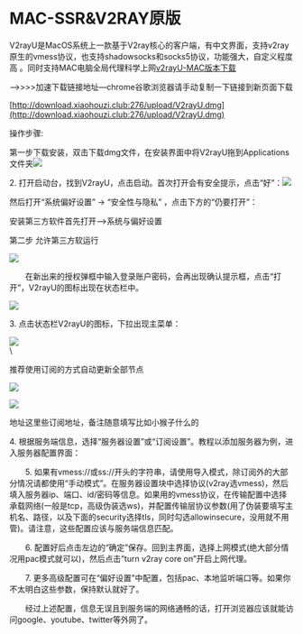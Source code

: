 # MAC-SSR\&V2RAY原版

V2rayU是MacOS系统上一款基于V2ray核心的客户端，有中文界面，支持v2ray原生的vmess协议，也支持shadowsocks和socks5协议，功能强大，自定义程度高 。同时支持MAC电脑全局代理科学上网[v2rayU-MAC版本下载](https://www.shenlejiang.xyz/upload/V2rayU.dmg)

—->>>>加速下载链接地址—chrome谷歌浏览器请手动复制一下链接到新页面下载

[http://download.xiaohouzi.club:276/upload/V2rayU.dmg](http://download.xiaohouzi.club:276/upload/V2rayU.dmg)

操作步骤:

第一步下载安装，双击下载dmg文件，在安装界面中将V2rayU拖到Applications文件夹![](https://www.shenlejiang.xyz/wp-content/uploads/2020/05/e9f61c8fd6a7df4a8753414106a24793.jpg)

2\. 打开启动台，找到V2rayU，点击启动。首次打开会有安全提示，点击“好”：![](https://www.shenlejiang.xyz/wp-content/uploads/2020/05/514b8c74abefc727e4a0776b2ab3fa03.jpg)

然后打开“系统偏好设置” -> “安全性与隐私” ，点击下方的“仍要打开”：

安装第三方软件首先打开–>系统与偏好设置

第二步 允许第三方软运行

![](https://www.shenlejiang.xyz/wp-content/uploads/2021/04/image.png)

　　在新出来的授权弹框中输入登录账户密码，会再出现确认提示框，点击“打开”，V2rayU的图标出现在状态栏中。

![](https://www.shenlejiang.xyz/wp-content/uploads/2020/05/9f628d8fe09ec0e4bf4f0791c8c6c553.png)

3\. 点击状态栏V2rayU的图标，下拉出现主菜单：

![](https://www.shenlejiang.xyz/wp-content/uploads/2020/05/c6ab60ee5422dadf5796b334e0897740.jpg)\
\


推荐使用订阅的方式自动更新全部节点

![](https://www.shenlejiang.xyz/wp-content/uploads/2020/07/%E6%88%AA%E5%B1%8F2020-07-10-%E4%B8%8B%E5%8D%8811.58.01.png)

![](https://www.shenlejiang.xyz/wp-content/uploads/2020/07/%E6%88%AA%E5%B1%8F2020-07-10-%E4%B8%8B%E5%8D%8811.58.14.png)

地址这里些订阅地址，备注随意填写比如小猴子什么的

4\. 根据服务端信息，选择“服务器设置”或“订阅设置”。教程以添加服务器为例，进入服务器配置界面：

　　5. 如果有vmess://或ss://开头的字符串，请使用导入模式，除订阅外的大部分情况请都使用“手动模式”。在服务器设置块中选择协议(v2ray选vmess)，然后填入服务器ip、端口、id/密码等信息。如果用的vmess协议，在传输配置中选择承载网络(一般是tcp，高级伪装选ws)，并配置传输层协议参数(用了伪装要填写主机名、路径，以及下面的security选择tls，同时勾选allowinsecure，没用就不用管)。请注意，这些配置应该与服务端信息匹配。

　　6. 配置好后点击左边的“确定”保存。回到主界面，选择上网模式(绝大部分情况用pac模式就可以)，然后点击”turn v2ray core on”开启上网代理。

　　7. 更多高级配置可在“偏好设置”中配置，包括pac、本地监听端口等。如果你不太明白这些参数，保持默认就好了。

　　经过上述配置，信息无误且到服务端的网络通畅的话，打开浏览器应该就能访问google、youtube、twitter等外网了。
